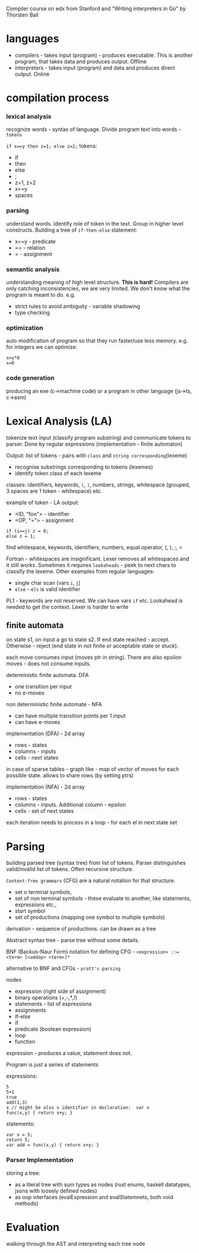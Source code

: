Compiler course on edx from Stanford and "Writing interpreters in Go" by Thorsten Ball

# languages
* compilers - takes input (program) - produces executable. This is another program, that takes data and produces output. Offline
* interpreters - takes input (program) and data and produces direct output. Online

# compilation process

### lexical analysis
recognize words - syntax of language. Divide program text into words - `tokens`

`if x==y then z=1; else z=2;`
tokens:
* if
* then
* else
* ;
* z=1, z=2
* x==y
* spaces

### parsing
understand words. Identify role of token in the text. Group in higher level constructs. Building a tree of `if-then-else` statement:
* x==y - predicate
* == - relation
* = - assignment

### semantic analysis
understanding meaning of high level structure. **This is hard!** Compilers are only catching inconsistencies, we are very limited. We don't know what the program is meant to do. e.g.

* strict rules to avoid ambiguity - variable shadowing
* type checking

### optimization
auto modification of program so that they run faster/use less memory.
e.g. for integers we can optimize:

```
x=y*0
x=0
```
### code generation
producing an exe (c->machine code) or a program in other language (js->ts, c->asm)

# Lexical Analysis (LA)
tokenize text input (classify program substring) and communicate tokens to parser. Done by regular expressions (implementation - finite automaton)

Output: list of tokens - pairs with `class` and `string corresponding`(lexeme)

* recognise substrings corresponding to tokens (lexemes)
* identify token class of each lexeme

classes: identifiers, keywords, `(`, `)`, numbers, strings, whitespace (grouped, 3 spaces are 1 token - whitespace) etc.

example of token - LA output:
* <ID, "foo"> - identifier
* <OP, "="> - assignment

```
if (i==j) z = 0;
else z = 1;
```
find whitespace, keywords, identifiers, numbers, equal operator, (, ), ;, =

Fortran - whitespaces are insignificant. Lexer removes all whitespaces and it still works. Sometimes it requires `lookaheads` - peek to next chars to classify the lexeme. Other examples from regular languages:
* single char scan (vars `i`, `j`) 
* `else` - `els` is valid identifier

PL1 - keywords are not reserved. We can have vars `if` etc. Lookahead is 
needed to get the context. Lexer is harder to write

## finite automata
on state s1, on input a go to state s2. If end state reached - accept. Otherwise - reject (end state in not finite or acceptable state or stuck).

each move consumes input (moves ptr in string). There are also epsilon moves - does not consume inputs.

deterministic finite automata. DFA
* one transition per input
* no e-moves

non deterministic finite automate - NFA
* can have multiple transition points per 1 input
* can have e-moves

implementation (DFA) - 2d array
* rows - states
* columns - inputs
* cells - next states

in case of sparse tables - graph like - map of vector of moves for each possible state. allows to share rows (by setting ptrs)


implementation (NFA) - 2d array
* rows - states
* columns - inputs. Additional column - epsilon
* cells - set of next states

each iteration needs to process in a loop - for each el in next state set

# Parsing

building parsed tree (syntax tree) from list of tokens.
Parser distinguishes valid/invalid list of tokens. Often recursive structure.

`Context-free grammars` (CFG) are a natural notation for that structure.
* set o terminal symbols, 
* set of non terminal symbols - these evaluate to another, like statements, expressions etc., 
* start symbol 
* set of productions (mapping one symbol to multiple symbols)

derivation - sequence of productions. can be drawn as a tree

Abstract syntax tree - parse tree without some details.

BNF (Backus-Naur Form) notation for defining CFG - `<expression> ::= <term> [<addop> <term>]*`

alternative to BNF and CFGs - `pratt's parsing`

nodes
* expression (right side of assignment)
* binary operations (+,-,*,/)
* statements - list of expressions
* assignments
* if-else
* if 
* predicate (boolean expression)
* loop
* function

expression - produces a value, statement does not.

Program is just a series of statements

expressions:
```
5
5+1
true
add(1,3)
x // might be also x identifier in declaration:  var x
func(x,y) { return x+y; }
```

statements:
```
var x = 5;
return 5;
var add = func(x,y) { return x+y; }
```

### Parser Implementation

storing a tree:
* as a literal tree with sum types as nodes (rust enums, haskell datatypes, jsons with loosely defined nodes)
* as oop interfaces (evalExpression and evalStatemnets, both void methods)

# Evaluation

walking through the AST and interpreting each tree node